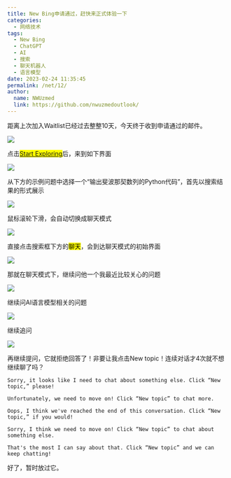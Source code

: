 ```yaml
---
title: New Bing申请通过，赶快来正式体验一下
categories: 
  - 网络技术
tags: 
  - New Bing
  - ChatGPT
  - AI
  - 搜索
  - 聊天机器人
  - 语言模型
date: 2023-02-24 11:35:45
permalink: /net/12/
author: 
  name: NWUzmed
  link: https://github.com/nwuzmedoutlook/
---
```


距离上次加入Waitlist已经过去整整10天，今天终于收到申请通过的邮件。

<!-- more -->

![](https://cdn.jsdelivr.net/gh/nwuzmedoutlook/picture-bed/nwuzmed/202302241027375.png)

点击<mark>[Start Exploring](https://www.bing.com/new)</mark>后，来到如下界面

![](https://cdn.jsdelivr.net/gh/nwuzmedoutlook/picture-bed/nwuzmed/202302241118522.png)

从下方的示例问题中选择一个“输出斐波那契数列的Python代码”，首先以搜索结果的形式展示

![](https://cdn.jsdelivr.net/gh/nwuzmedoutlook/picture-bed/nwuzmed/202302241118832.png)

鼠标滚轮下滑，会自动切换成聊天模式

![](https://cdn.jsdelivr.net/gh/nwuzmedoutlook/picture-bed/nwuzmed/202302241121631.png)

直接点击搜索框下方的<mark>聊天</mark>，会到达聊天模式的初始界面

![](https://cdn.jsdelivr.net/gh/nwuzmedoutlook/picture-bed/nwuzmed/202302241123155.png)

那就在聊天模式下，继续问他一个我最近比较关心的问题

![](https://cdn.jsdelivr.net/gh/nwuzmedoutlook/picture-bed/nwuzmed/202302241122856.png)

继续问AI语言模型相关的问题

![](https://cdn.jsdelivr.net/gh/nwuzmedoutlook/picture-bed/nwuzmed/202302241125416.png)

继续追问

![](https://cdn.jsdelivr.net/gh/nwuzmedoutlook/picture-bed/nwuzmed/202302241133746.png)

再继续提问，它就拒绝回答了！非要让我点击New topic！连续对话才4次就不想继续聊了吗？

```
Sorry, it looks like I need to chat about something else. Click “New topic,” please!

Unfortunately, we need to move on! Click “New topic” to chat more.

Oops, I think we've reached the end of this conversation. Click “New topic,” if you would!

Sorry, I think we need to move on! Click “New topic” to chat about something else.

That's the most I can say about that. Click “New topic” and we can keep chatting!
```

 好了，暂时放过它。